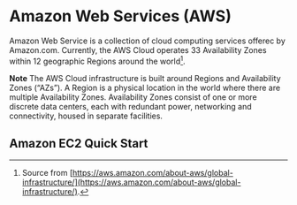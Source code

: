 # Amazon Web Services (AWS)

Amazon Web Service is a collection of cloud computing services offerec by Amazon.com. Currently, the AWS Cloud operates 33 Availability Zones within 12 geographic Regions around the world[^aws_geo_locations].

**Note** The AWS Cloud infrastructure is built around Regions and Availability Zones (“AZs”). A Region is a physical location in the world where there are multiple Availability Zones. Availability Zones consist of one or more discrete data centers, each with redundant power, networking and connectivity, housed in separate facilities.

## Amazon EC2 Quick Start

[^aws_geo_locations]: Source from [https://aws.amazon.com/about-aws/global-infrastructure/](https://aws.amazon.com/about-aws/global-infrastructure/).